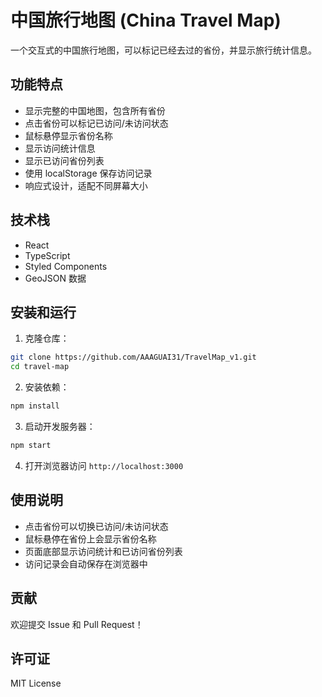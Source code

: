 # 中国旅行地图 (China Travel Map)

一个交互式的中国旅行地图，可以标记已经去过的省份，并显示旅行统计信息。

## 功能特点

- 显示完整的中国地图，包含所有省份
- 点击省份可以标记已访问/未访问状态
- 鼠标悬停显示省份名称
- 显示访问统计信息
- 显示已访问省份列表
- 使用 localStorage 保存访问记录
- 响应式设计，适配不同屏幕大小

## 技术栈

- React
- TypeScript
- Styled Components
- GeoJSON 数据

## 安装和运行

1. 克隆仓库：
```bash
git clone https://github.com/AAAGUAI31/TravelMap_v1.git
cd travel-map
```

2. 安装依赖：
```bash
npm install
```

3. 启动开发服务器：
```bash
npm start
```

4. 打开浏览器访问 `http://localhost:3000`

## 使用说明

- 点击省份可以切换已访问/未访问状态
- 鼠标悬停在省份上会显示省份名称
- 页面底部显示访问统计和已访问省份列表
- 访问记录会自动保存在浏览器中

## 贡献

欢迎提交 Issue 和 Pull Request！

## 许可证

MIT License
